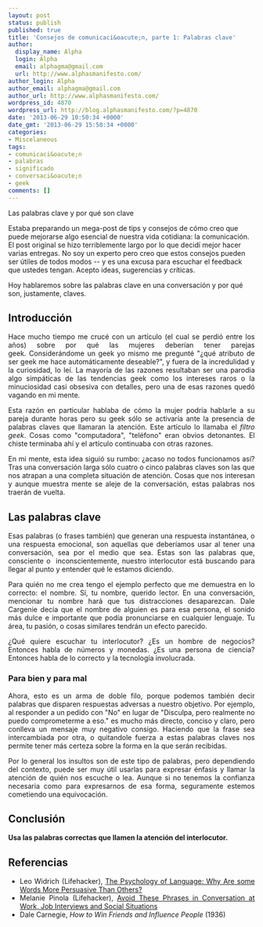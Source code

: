```yaml
---
layout: post
status: publish
published: true
title: 'Consejos de comunicaci&oacute;n, parte 1: Palabras clave'
author:
  display_name: Alpha
  login: Alpha
  email: alphagma@gmail.com
  url: http://www.alphasmanifesto.com/
author_login: Alpha
author_email: alphagma@gmail.com
author_url: http://www.alphasmanifesto.com/
wordpress_id: 4870
wordpress_url: http://blog.alphasmanifesto.com/?p=4870
date: '2013-06-29 10:50:34 +0000'
date_gmt: '2013-06-29 15:50:34 +0000'
categories:
- Miscelaneous
tags:
- comunicaci&oacute;n
- palabras
- significado
- conversaci&oacute;n
- geek
comments: []
---
```

Las palabras clave y por qué son clave

<p>Estaba preparando un mega-post de tips y consejos de c&oacute;mo creo que puede mejorarse algo esencial de nuestra vida cotidiana: la comunicaci&oacute;n. El post original se hizo terriblemente largo por lo que decid&iacute; mejor hacer varias entregas. No soy un experto pero creo que estos consejos pueden ser &uacute;tiles de todos modos -- y es una excusa para escuchar el feedback que ustedes tengan. Acepto ideas, sugerencias y cr&iacute;ticas.</p>
<p>Hoy hablaremos sobre las palabras clave en una conversaci&oacute;n y por qu&eacute; son, justamente, claves.</p>
<p><!--more--></p>
<h2>Introducci&oacute;n</h2>
<p style="text-align: justify;">Hace mucho tiempo me cruc&eacute; con un art&iacute;culo (el cual se perdi&oacute; entre los a&ntilde;os) sobre por qu&eacute; las mujeres deber&iacute;an tener parejas geek.&nbsp;Consider&aacute;ndome un geek yo mismo me pregunt&eacute; "&iquest;qu&eacute; atributo de ser geek me hace autom&aacute;ticamente deseable?", y fuera de la incredulidad y la curiosidad, lo le&iacute;. La mayor&iacute;a de las razones resultaban ser una parodia algo simp&aacute;ticas de las tendencias geek como los intereses raros o la minuciosidad casi obsesiva con detalles, pero una de esas razones qued&oacute; vagando en mi mente.</p>
<p style="text-align: justify;">Esta raz&oacute;n en particular hablaba de c&oacute;mo la mujer podr&iacute;a hablarle a su pareja durante horas pero su geek s&oacute;lo se activar&iacute;a ante la presencia de palabras claves que llamaran la atenci&oacute;n. Este art&iacute;culo lo llamaba el&nbsp;<em>filtro geek</em>. Cosas como "computadora", "tel&eacute;fono" eran obvios detonantes. El chiste terminaba ah&iacute; y el art&iacute;culo continuaba con otras razones.</p>
<p style="text-align: justify;">En mi mente, esta idea sigui&oacute; su rumbo: &iquest;acaso no todos funcionamos as&iacute;? Tras una conversaci&oacute;n larga s&oacute;lo cuatro o cinco palabras claves son las que nos atrapan a una completa situaci&oacute;n de atenci&oacute;n. Cosas que nos interesan y aunque muestra mente se aleje de la conversaci&oacute;n, estas palabras nos traer&aacute;n de vuelta.</p>
<h2>Las palabras clave</h2>
<p style="text-align: justify;">Esas palabras (o frases tambi&eacute;n) que generan una respuesta instant&aacute;nea, o una respuesta emocional, son aquellas que deber&iacute;amos usar al tener una conversaci&oacute;n, sea por el medio que sea. Estas son las palabras que, consciente o &nbsp;inconscientemente, nuestro interlocutor est&aacute; buscando para llegar al punto y entender qu&eacute; le estamos diciendo.</p>
<p style="text-align: justify;">Para qui&eacute;n no me crea tengo el ejemplo perfecto que me demuestra en lo correcto: el nombre. S&iacute;, tu nombre, querido lector. En una conversaci&oacute;n, mencionar tu nombre har&aacute; que tus distracciones desaparezcan. Dale Cargenie dec&iacute;a que el nombre de alguien es para esa persona, el sonido m&aacute;s dulce e importante que pod&iacute;a pronunciarse en cualquier lenguaje.&nbsp;Tu &aacute;rea, tu pasi&oacute;n, o cosas similares tendr&aacute;n un efecto parecido.</p>
<p style="text-align: justify;">&iquest;Qu&eacute; quiere escuchar tu interlocutor? &iquest;Es un hombre de negocios? Entonces habla de n&uacute;meros y monedas. &iquest;Es una persona de ciencia? Entonces habla de lo correcto y la tecnolog&iacute;a involucrada.</p>
<h3>Para bien y para mal</h3>
<p style="text-align: justify;">Ahora, esto es un arma de doble filo, porque podemos tambi&eacute;n decir palabras que disparen respuestas adversas a nuestro objetivo. Por ejemplo, al responder a un pedido con "No" en lugar de "Disculpa, pero realmente no puedo comprometerme a eso." es mucho m&aacute;s directo, conciso y claro, pero conlleva un mensaje muy negativo consigo. Haciendo que la frase sea intercambiada por otra, o quitandole fuerza a estas palabras claves nos permite tener m&aacute;s certeza sobre la forma en la que ser&aacute;n recibidas.</p>
<p style="text-align: justify;">Por lo general los insultos son de este tipo de palabras, pero dependiendo del contexto, puede ser muy &uacute;til usarlas para expresar &eacute;nfasis y llamar la atenci&oacute;n de qui&eacute;n nos escuche o lea. Aunque si no tenemos la confianza necesaria como para expresarnos de esa forma, seguramente estemos cometiendo una equivocaci&oacute;n.</p>
<h2>Conclusi&oacute;n</h2>
<p style="text-align: justify;"><strong>Usa las palabras correctas que llamen la atenci&oacute;n del interlocutor.</strong></p>
<h2>Referencias</h2>
<ul>
<li style="text-align: justify;">Leo Widrich (Lifehacker),&nbsp;<a href="http://lifehacker.com/5993267/the-psychology-of-language-why-are-some-words-more-persuasive-than-others">The Psychology of Language: Why Are some Words More Persuasive Than Others?</a></li>
<li style="text-align: justify;">Melanie Pinola (Lifehacker), <a href="http://lifehacker.com/5864105/avoid-these-phrases-in-conversation-at-work-job-interviews-and-social-situations">Avoid These Phrases in Conversation at Work, Job Interviews and Social Situations</a></li>
<li style="text-align: justify;">Dale Carnegie,&nbsp;<em>How to Win Friends and Influence People</em>&nbsp;(1936)</li>
</ul>
<p>&nbsp;</p>
